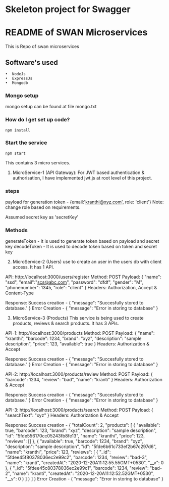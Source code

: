 # Skeleton project for Swagger
# README of SWAN Microservices #

This is Repo of swan microservices

## Software's used
    •  NodeJs
	•  ExpressJs
	•  Mongodb

### Mongo setup
mongo setup can be found at file mongo.txt

### How do I get set up code? ###

```
npm install
```
### Start the service
```
npm start
```

This contains 3 micro services.

1. MicroService-1 (API Gateway):
For JWT based authentication & authorisation, I have implemented jwt.js at root level of this project.

### steps
payload for generation token - {email:'kranthi@xyz.com', role: 'client'} 
Note: change role based on requirements.

Assumed secret key as 'secretKey'

### Methods
generateToken - It is used to generate token based on payload and secret key
decodeToken - It is used to decode token based on token and secret key


2. MicroService-2 (Users)
use to create an user in the users db with client access. It has 1 API.

API: http://localhost:3000/users/register
Method: POST
Payload: {
	"name": "ssd",
	"email":"scs@abc.com",
	"password": "dfdf",
	"gender": "M",
	"phonenumber": 1345,
	"role": "client" 
}
Headers: Authorization, Accept & Content-Type

Response: 
Success creation - {
    "message": "Succesfully stored to database."
}
Error Creation - {
    "message": "Error in storing to database"
}

3. MicroService-3 (Products)
This service is being used to create products, reviews & search products. It has 3 APIs.

API-1: http://localhost:3000/products
Method: POST
Payload: {
	"name": "kranthi",
	"barcode": 1234,
	"brand": "xyz",
	"description": "sample description",
	"price": 123,
	"available": true
}
Headers: Authorization & Accept

Response: 
Success creation - {
    "message": "Succesfully stored to database."
}
Error Creation - {
    "message": "Error in storing to database"
}

API-2: http://localhost:3000/products/review
Method: POST
Payload: {
	"barcode": 1234,
	"review": "bad",
	"name": "kranti"
}
Headers: Authorization & Accept

Response: 
Success creation - {
    "message": "Succesfully stored to database."
}
Error Creation - {
    "message": "Error in storing to database"
}

API-3: http://localhost:3000/products/search
Method: POST
Payload: {
	"searchText": "xyz"
}
Headers: Authorization & Accept

Response: 
Success creation - {
    "totalCount": 2,
    "products": [
        {
            "available": true,
            "barcode": 123,
            "brand": "xyz",
            "description": "sample description",
            "id": "5fde556170cc05243fb8fe13",
            "name": "kranthi",
            "price": 123,
            "reviews": []
        },
        {
            "available": true,
            "barcode": 1234,
            "brand": "xyz",
            "description": "sample description",
            "id": "5fde6b61c733ef2b67c297d6",
            "name": "kranthi",
            "price": 123,
            "reviews": [
                {
                    "_id": "5fdee45f80378036ec2e99c2",
                    "barcode": 1234,
                    "review": "bad-3",
                    "name": "kranti",
                    "createdAt": "2020-12-20A11:12:55.55GMT+0530",
                    "__v": 0
                },
                {
                    "_id": "5fdee45c80378036ec2e99c1",
                    "barcode": 1234,
                    "review": "bad-2",
                    "name": "kranti",
                    "createdAt": "2020-12-20A11:12:52.52GMT+0530",
                    "__v": 0
                }
            ]
        }
    ]
}
Error Creation - {
    "message": "Error in storing to database"
}

